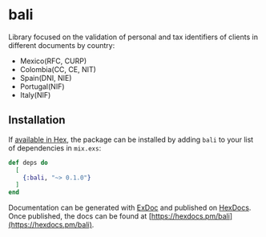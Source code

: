 # bali
Library focused on the validation of personal and tax identifiers of clients in different documents by country:
- Mexico(RFC, CURP)
- Colombia(CC, CE, NIT)
- Spain(DNI, NIE)
- Portugal(NIF)
- Italy(NIF)

## Installation

If [available in Hex](https://hex.pm/docs/publish), the package can be installed
by adding `bali` to your list of dependencies in `mix.exs`:

```elixir
def deps do
  [
    {:bali, "~> 0.1.0"}
  ]
end
```

Documentation can be generated with [ExDoc](https://github.com/elixir-lang/ex_doc)
and published on [HexDocs](https://hexdocs.pm). Once published, the docs can
be found at [https://hexdocs.pm/bali](https://hexdocs.pm/bali).

